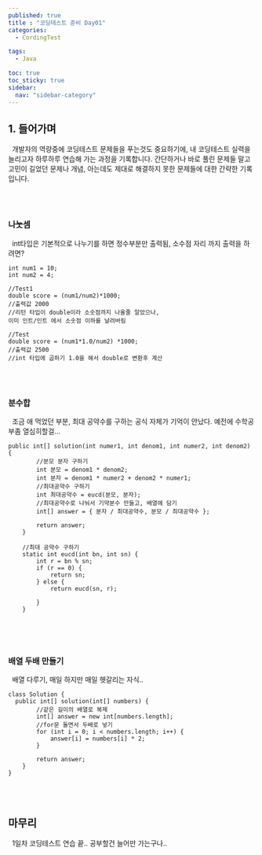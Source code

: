 ```yaml
---
published: true
title : "코딩테스트 준비 Day01"
categories:
  - CordingTest

tags:
  - Java

toc: true
toc_sticky: true
sidebar:
  nav: "sidebar-category"
---
```


## 1. 들어가며
&nbsp; 개발자의 역량중에 코딩테스트 문제들을 푸는것도 중요하기에, 내 코딩테스트 실력을 늘리고자 하루하루 연습해 가는 과정을 기록합니다. 간단하거나 바로 풀린 문제들 말고 고민이 길었던 문제나 개념, 아는데도 제대로 해결하지 못한 문제들에 대한 간략한 기록입니다.

<br>
<br>

### 나눗셈
&nbsp; int타입은 기본적으로 나누기를 하면 정수부분만 출력됨, 소수점 자리 까지 출력을 하려면?

```
int num1 = 10;
int num2 = 4;

//Test1
double score = (num1/num2)*1000;
//출력값 2000
//리턴 타입이 double이라 소숫점까지 나올줄 알았으나,
이미 인트/인트 에서 소숫점 이하를 날려버림

//Test
double score = (num1*1.0/num2) *1000;
//출력값 2500
//int 타입에 곱하기 1.0을 해서 double로 변환후 계산

```

<br>
<br>

### 분수합
&nbsp; 조금 애 먹었던 부분, 최대 공약수를 구하는 공식 자체가 기억이 안났다. 예전에 수학공부좀 열심히할걸...

```
public int[] solution(int numer1, int denom1, int numer2, int denom2) {
        //분모 분자 구하기
        int 분모 = denom1 * denom2;
        int 분자 = denom1 * numer2 + denom2 * numer1;
        //최대공약수 구하기
        int 최대공약수 = eucd(분모, 분자);
        //최대공약수로 나눠서 기약분수 만들고, 배열에 담기
        int[] answer = { 분자 / 최대공약수, 분모 / 최대공약수 };

        return answer;
    }

    //최대 공약수 구하기
    static int eucd(int bn, int sn) {
        int r = bn % sn;
        if (r == 0) {
            return sn;
        } else {
            return eucd(sn, r);

        }
    }


```

<br>
<br>


### 배열 두배 만들기
&nbsp; 배열 다루기, 매일 하지만 매일 헷갈리는 자식..

```
class Solution {
  public int[] solution(int[] numbers) {
        //같은 길이의 배열로 복제
        int[] answer = new int[numbers.length];
        //for문 돌면서 두배로 넣기
        for (int i = 0; i < numbers.length; i++) {
            answer[i] = numbers[i] * 2;
        }
      
        return answer;
    }
}
```

<br>
<br>

## 마무리
&nbsp; 1일차 코딩테스트 연습 끝.. 공부할건 늘어만 가는구나..













